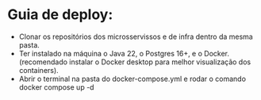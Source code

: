 # Guia de deploy:

- Clonar os repositórios dos microsservissos e de infra dentro da mesma pasta.
- Ter instalado na máquina o Java 22, o Postgres 16+, e o Docker. (recomendado instalar o Docker desktop para melhor visualização dos containers).
- Abrir o terminal na pasta do docker-compose.yml e rodar o comando docker compose up -d
